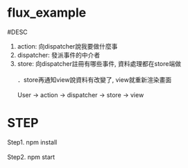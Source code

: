 # flux_example

#DESC
1. action: 向dispatcher說我要做什麼事
2. dispatcher: 發派事件的中介者
3. store: 向dispatcher註冊有哪些事件, 資料處理都在store端做
<br><br>
．store再通知view說資料有改變了, view就重新渲染畫面
<br><br>
User -> action -> dispatcher -> store -> view 




# STEP
Step1. npm install 
<br><br>
Step2. npm start
